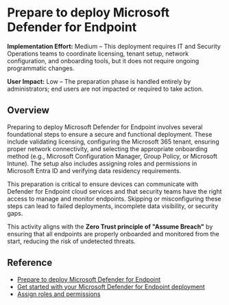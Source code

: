 # Prepare to deploy Microsoft Defender for Endpoint

**Implementation Effort:** Medium – This deployment requires IT and Security Operations teams to coordinate licensing, tenant setup, network configuration, and onboarding tools, but it does not require ongoing programmatic changes.

**User Impact:** Low – The preparation phase is handled entirely by administrators; end users are not impacted or required to take action.

## Overview

Preparing to deploy Microsoft Defender for Endpoint involves several foundational steps to ensure a secure and functional deployment. These include validating licensing, configuring the Microsoft 365 tenant, ensuring proper network connectivity, and selecting the appropriate onboarding method (e.g., Microsoft Configuration Manager, Group Policy, or Microsoft Intune). The setup also includes assigning roles and permissions in Microsoft Entra ID and verifying data residency requirements.

This preparation is critical to ensure devices can communicate with Defender for Endpoint cloud services and that security teams have the right access to manage and monitor endpoints. Skipping or misconfiguring these steps can lead to failed deployments, incomplete data visibility, or security gaps.

This activity aligns with the **Zero Trust principle of "Assume Breach"** by ensuring that all endpoints are properly onboarded and monitored from the start, reducing the risk of undetected threats.

## Reference

- [Prepare to deploy Microsoft Defender for Endpoint](https://learn.microsoft.com/en-us/defender-endpoint/production-deployment)  
- [Get started with your Microsoft Defender for Endpoint deployment](https://learn.microsoft.com/en-us/defender-endpoint/mde-planning-guide)  
- [Assign roles and permissions](https://learn.microsoft.com/en-us/defender-endpoint/prepare-deployment)

